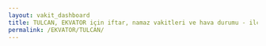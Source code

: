 ```yaml
---
layout: vakit_dashboard
title: TULCAN, EKVATOR için iftar, namaz vakitleri ve hava durumu - ilçe/eyalet seç
permalink: /EKVATOR/TULCAN/
---
```


<script type="text/javascript">
  var GLOBAL_COUNTRY = 'EKVATOR';
  var GLOBAL_CITY = 'TULCAN';
  var GLOBAL_STATE = '';
  var lat = 72;
  var lon = 21;
</script>
